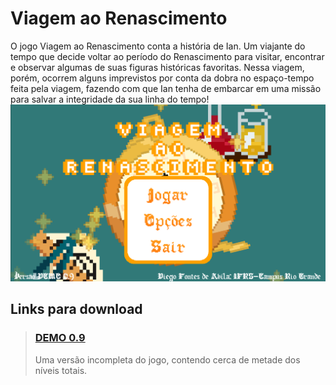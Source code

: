
# Viagem ao Renascimento

  O jogo Viagem ao Renascimento conta a história de Ian. Um viajante do tempo que decide voltar ao período do Renascimento para visitar, encontrar e observar algumas de suas figuras históricas favoritas.
  Nessa viagem, porém, ocorrem alguns imprevistos por conta da dobra no espaço-tempo feita pela viagem, fazendo com que Ian tenha de embarcar em uma missão para salvar a integridade da sua linha do tempo!
![Screenshot do menu principal na versão DEMO 0.9](./README-Installer_Files/Menu-DEMO.png)

## Links para download

>### [DEMO 0.9](https://github.com/DarkPixel100/DevJogosEnsinoHist/blob/master/README-Installer_Files/Viagem%20ao%20Renascimento%20DEMO%20-%20Instalador.exe?raw=true)
>
> Uma versão incompleta do jogo, contendo cerca de metade dos níveis totais.
